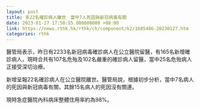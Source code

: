 ```yaml
---
layout: post
title: 多22名確診病人離世　當中7人死因與新冠病毒有關
date: 2023-01-27 17:50:55.000000000 +08:00
link: https://news.rthk.hk/rthk/ch/component/k2/1685486-20230127.htm
categories: rthk
---
```


醫管局表示，昨日有2233名新冠病毒確診病人在公立醫院留醫，有165名新增確診病人，現時合共有107名危殆及102名嚴重的確診病人留醫，當中25名危殆病人正接受深切治療。

新增呈報22名確診病人在公立醫院離世。醫管局說，根據初步分析，當中7名病人的死因與新冠病毒有關，其餘15名病人的死因沒有關連。

現時急症醫院內科病床整體住用率約為98%。
